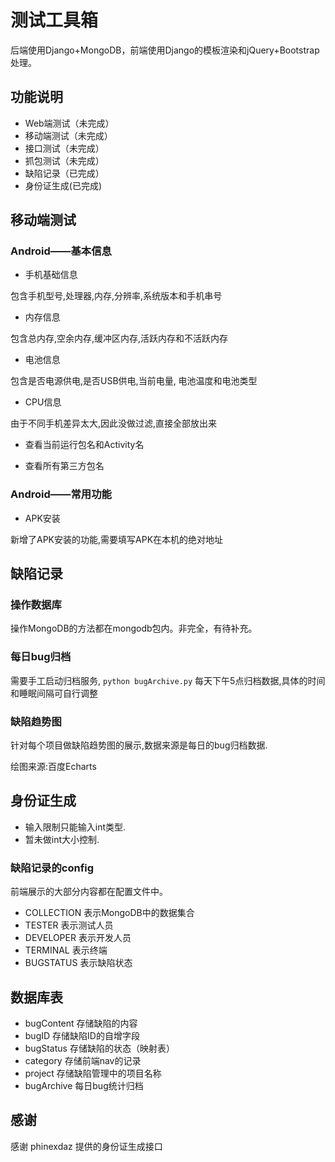 # 测试工具箱
后端使用Django+MongoDB，前端使用Django的模板渲染和jQuery+Bootstrap处理。

## 功能说明
* Web端测试（未完成）
* 移动端测试（未完成）
* 接口测试（未完成）
* 抓包测试（未完成）
* 缺陷记录（已完成）
* 身份证生成(已完成)

## 移动端测试
### Android——基本信息

* 手机基础信息

包含手机型号,处理器,内存,分辨率,系统版本和手机串号

* 内存信息

包含总内存,空余内存,缓冲区内存,活跃内存和不活跃内存

* 电池信息

包含是否电源供电,是否USB供电,当前电量, 电池温度和电池类型

* CPU信息

由于不同手机差异太大,因此没做过滤,直接全部放出来

* 查看当前运行包名和Activity名

* 查看所有第三方包名

### Android——常用功能

* APK安装

新增了APK安装的功能,需要填写APK在本机的绝对地址

## 缺陷记录
### 操作数据库
操作MongoDB的方法都在mongodb包内。非完全，有待补充。

### 每日bug归档
需要手工启动归档服务, `python bugArchive.py` 每天下午5点归档数据,具体的时间和睡眠间隔可自行调整

### 缺陷趋势图
针对每个项目做缺陷趋势图的展示,数据来源是每日的bug归档数据.

绘图来源:百度Echarts

## 身份证生成

* 输入限制只能输入int类型.
* 暂未做int大小控制.


### 缺陷记录的config
前端展示的大部分内容都在配置文件中。

* COLLECTION 表示MongoDB中的数据集合
* TESTER 表示测试人员
* DEVELOPER 表示开发人员
* TERMINAL 表示终端
* BUGSTATUS 表示缺陷状态

## 数据库表

* bugContent 存储缺陷的内容
* bugID 存储缺陷ID的自增字段
* bugStatus 存储缺陷的状态（映射表）
* category 存储前端nav的记录
* project 存储缺陷管理中的项目名称
* bugArchive 每日bug统计归档

## 感谢
感谢 phinexdaz 提供的身份证生成接口